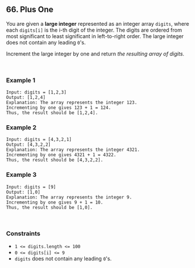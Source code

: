 ## 66. Plus One

You are given a **large integer** represented as an integer array `digits`, where each `digits[i]` is the i-th digit of the integer. The digits are ordered from most significant to least significant in left-to-right order. The large integer does not contain any leading `0`'s.  
  
Increment the large integer by one and return *the resulting array of digits*.

<br>

### Example 1

```
Input: digits = [1,2,3]
Output: [1,2,4]
Explanation: The array represents the integer 123.
Incrementing by one gives 123 + 1 = 124.
Thus, the result should be [1,2,4].
```

### Example 2

```
Input: digits = [4,3,2,1]
Output: [4,3,2,2]
Explanation: The array represents the integer 4321.
Incrementing by one gives 4321 + 1 = 4322.
Thus, the result should be [4,3,2,2].
```

### Example 3

```
Input: digits = [9]
Output: [1,0]
Explanation: The array represents the integer 9.
Incrementing by one gives 9 + 1 = 10.
Thus, the result should be [1,0].
```

<br>

### Constraints

* `1 <= digits.length <= 100`
* `0 <= digits[i] <= 9`
* `digits` does not contain any leading `0`'s.
